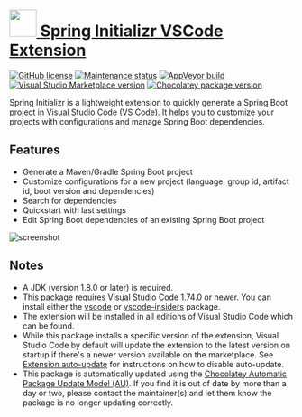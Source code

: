 # [<img src="https://cdn.jsdelivr.net/gh/dgalbraith/chocolatey-packages@b2402666e13f1a1b2fad12a6f3408e71de668fe3/icons/vscode-spring-initializr.png" width="48" height="48" /> Spring Initializr VSCode Extension](<https://chocolatey.org/packages/vscode-spring-initializr>)

[![GitHub license](https://img.shields.io/badge/license-MIT-green.svg)](https://github.com/microsoft/vscode-spring-initializr/blob/master/LICENSE.txt)
[![Maintenance status](https://img.shields.io/badge/maintained%3F-yes-green.svg)](https://gitHub.com/dgalbraith/chocolatey-packages/graphs/commit-activity)
[![AppVeyor build](https://img.shields.io/appveyor/ci/dgalbraith/chocolatey-packages)](https://ci.appveyor.com/project/dgalbraith/chocolatey-packages)
[![Visual Studio Marketplace version](https://img.shields.io/visual-studio-marketplace/v/vscjava.vscode-spring-initializr?label=Marketplace)](https://marketplace.visualstudio.com/items?itemName=vscjava.vscode-spring-initializr)
[![Chocolatey package version](https://img.shields.io/chocolatey/v/vscode-spring-initializr?label=Chocolatey)](<https://chocolatey.org/packages/vscode-spring-initializr>)

Spring Initializr is a lightweight extension to quickly generate a Spring Boot project in Visual Studio Code (VS Code). It helps you to customize your projects with configurations and manage Spring Boot dependencies.

## Features

* Generate a Maven/Gradle Spring Boot project
* Customize configurations for a new project (language, group id, artifact id, boot version and dependencies)
* Search for dependencies
* Quickstart with last settings
* Edit Spring Boot dependencies of an existing Spring Boot project

![screenshot](https://cdn.jsdelivr.net/gh/dgalbraith/chocolatey-packages@b2402666e13f1a1b2fad12a6f3408e71de668fe3/automatic/vscode-spring-initializr/screenshot.png)

## Notes

* A JDK (version 1.8.0 or later) is required.
* This package requires Visual Studio Code 1.74.0 or newer.
  You can install either the [vscode](https://chocolatey.org/packages/vscode) or [vscode-insiders](https://chocolatey.org/packages/vscode-insiders) package.
* The extension will be installed in all editions of Visual Studio Code which can be found.
* While this package installs a specific version of the extension, Visual Studio Code by default will update the extension to the latest version on startup if there's a newer version available on the marketplace.
  See [Extension auto-update](https://code.visualstudio.com/docs/editor/extension-gallery#_extension-autoupdate) for instructions on how to disable auto-update.
* This package is automatically updated using the [Chocolatey Automatic Package Update Model (AU)](https://github.com/majkinetor/au/blob/master/README.md).
  If you find it is out of date by more than a day or two, please contact the maintainer(s) and let them know the package is no longer updating correctly.
